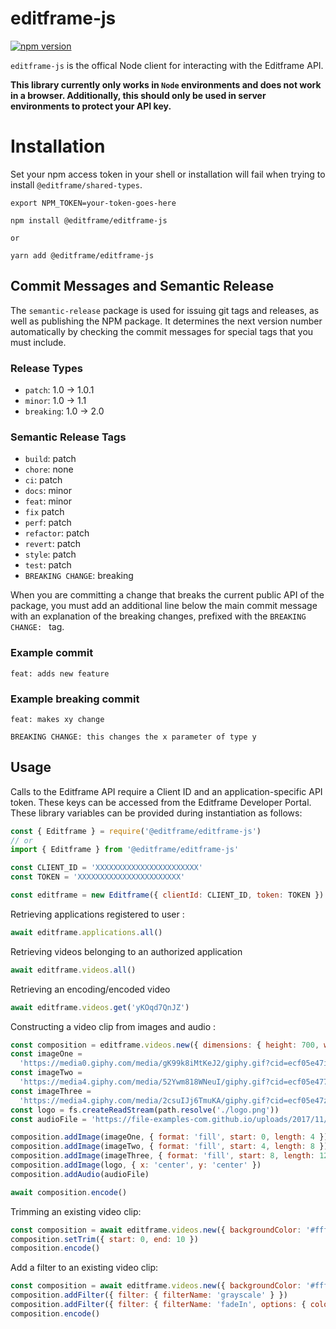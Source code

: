 # editframe-js

[![npm version](https://badge.fury.io/js/%40editframe%2Feditframe-js.svg)](https://badge.fury.io/js/%40editframe%2Feditframe-js)

`editframe-js` is the offical Node client for interacting with the Editframe API.

**This library currently only works in `Node` environments and does not work in a browser. Additionally, this should
only be used in server environments to protect your API key.**

# Installation

Set your npm access token in your shell or installation will fail when trying to install `@editframe/shared-types`.

```
export NPM_TOKEN=your-token-goes-here
```

```
npm install @editframe/editframe-js

or

yarn add @editframe/editframe-js
```

## Commit Messages and Semantic Release

The `semantic-release` package is used for issuing git tags and releases, as well as publishing the NPM package. It
determines the next version number automatically by checking the commit messages for special tags that you must include.

### Release Types

- `patch`: 1.0 -> 1.0.1
- `minor`: 1.0 -> 1.1
- `breaking`: 1.0 -> 2.0

### Semantic Release Tags

- `build`: patch
- `chore`: none
- `ci`: patch
- `docs`: minor
- `feat`: minor
- `fix` patch
- `perf`: patch
- `refactor`: patch
- `revert`: patch
- `style`: patch
- `test`: patch
- `BREAKING CHANGE`: breaking

When you are committing a change that breaks the current public API of the package, you must add an additional line
below the main commit message with an explanation of the breaking changes, prefixed with the `BREAKING CHANGE: ` tag.

### Example commit

```
feat: adds new feature
```

### Example breaking commit

```
feat: makes xy change

BREAKING CHANGE: this changes the x parameter of type y
```

## Usage

Calls to the Editframe API require a Client ID and an application-specific API token. These keys can be accessed from
the Editframe Developer Portal. These library variables can be provided during instantiation as follows:

```javascript
const { Editframe } = require('@editframe/editframe-js')
// or
import { Editframe } from '@editframe/editframe-js'

const CLIENT_ID = 'XXXXXXXXXXXXXXXXXXXXXXX'
const TOKEN = 'XXXXXXXXXXXXXXXXXXXXXXX'

const editframe = new Editframe({ clientId: CLIENT_ID, token: TOKEN })
```

Retrieving applications registered to user :

```javascript
await editframe.applications.all()
```

Retrieving videos belonging to an authorized application

```javascript
await editframe.videos.all()
```

Retrieving an encoding/encoded video

```javascript
await editframe.videos.get('yKOqd7QnJZ')
```

Constructing a video clip from images and audio :

```javascript
const composition = editframe.videos.new({ dimensions: { height: 700, width: 700 }, duration: 12 })
const imageOne =
  'https://media0.giphy.com/media/gK99k8iMtKeJ2/giphy.gif?cid=ecf05e47iow5n0ep2sb40lm4bh8kvs7sckmh6af7zwwdurvi&rid=giphy.gif&ct=g'
const imageTwo =
  'https://media4.giphy.com/media/52Ywm818WNeuI/giphy.gif?cid=ecf05e4778nj4l3n55qqacjclcj0nf0ux9cqnbv1lsl0d0r2&rid=giphy.gif&ct=g'
const imageThree =
  'https://media4.giphy.com/media/2csuIJj6TmuKA/giphy.gif?cid=ecf05e47zc9z0u2nh4skss842n5fiyu07unyxt8derf9ax1u&rid=giphy.gif&ct=g'
const logo = fs.createReadStream(path.resolve('./logo.png'))
const audioFile = 'https://file-examples-com.github.io/uploads/2017/11/file_example_MP3_2MG.mp3'

composition.addImage(imageOne, { format: 'fill', start: 0, length: 4 })
composition.addImage(imageTwo, { format: 'fill', start: 4, length: 8 })
composition.addImage(imageThree, { format: 'fill', start: 8, length: 12 })
composition.addImage(logo, { x: 'center', y: 'center' })
composition.addAudio(audioFile)

await composition.encode()
```

Trimming an existing video clip:

```javascript
const composition = await editframe.videos.new({ backgroundColor: '#ffffff' }, './clip.mp4')
composition.setTrim({ start: 0, end: 10 })
composition.encode()
```

Add a filter to an existing video clip:

```javascript
const composition = await editframe.videos.new({ backgroundColor: '#ffffff' }, './clip.mp4')
composition.addFilter({ filter: { filterName: 'grayscale' } })
composition.addFilter({ filter: { filterName: 'fadeIn', options: { color: '#d0d0d0', duration: 3 } } })
composition.encode()
```
